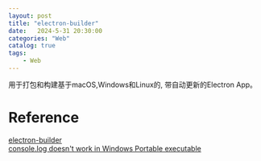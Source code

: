 ```yaml
---                
layout: post                
title: "electron-builder"                
date:   2024-5-31 20:30:00                 
categories: "Web"                
catalog: true                
tags:                 
    - Web                
---      
```

用于打包和构建基于macOS,Windows和Linux的, 带自动更新的Electron App。  
# Reference
[electron-builder](https://www.electron.build/index.html)  
[console.log doesn't work in Windows Portable executable](https://github.com/electron-userland/electron-builder/issues/3998)  
